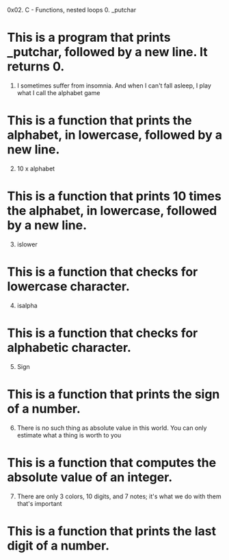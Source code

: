 0x02. C - Functions, nested loops
0. _putchar
# This is a program that prints _putchar, followed by a new line. It returns 0.
1. I sometimes suffer from insomnia. And when I can't fall asleep, I play what I call the alphabet game
# This is a function that prints the alphabet, in lowercase, followed by a new line.
2. 10 x alphabet
# This is a function that prints 10 times the alphabet, in lowercase, followed by a new line.
3. islower
# This is a function that checks for lowercase character.
4. isalpha
# This is  a function that checks for alphabetic character. 
5. Sign
# This is a function that prints the sign of a number.
6. There is no such thing as absolute value in this world. You can only estimate what a thing is worth to you
# This is a function that computes the absolute value of an integer.
7. There are only 3 colors, 10 digits, and 7 notes; it's what we do with them that's important
# This is  a function that prints the last digit of a number.
